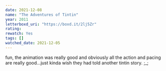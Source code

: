 ```yaml
---
date: 2021-12-08
name: "The Adventures of Tintin"
year: 2011
letterboxd_uri: "https://boxd.it/2lj5Zr"
rating: 
rewatch: Yes
tags: []
watched_date: 2021-12-05
---
```


fun, the animation was really good and obviously all the action and pacing are really good...just kinda wish they had told another tintin story. ;_;
